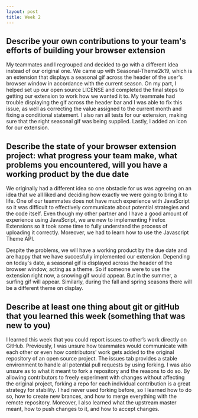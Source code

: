 ```yaml
---
layout: post
title: Week 2
---
```


## Describe your own contributions to your team's efforts of building your browser extension
My teammates and I regrouped and decided to go with a different idea instead of our original one. We came up with Seasonal-Theme2k19, which is an extension that displays a seasonal gif across the header of the user's browser window in accordance with the current season. On my part, I helped set up our open source LICENSE and completed the final steps to getting our extension to work how we wanted it to. My teammate had trouble displaying the gif across the header bar and I was able to fix this issue, as well as correcting the value assigned to the current month and fixing a conditional statement. I also ran all tests for our extension, making sure that the right seasonal gif was being supplied. Lastly, I added an icon for our extension.

## Describe the state of your browser extension project: what progress your team make, what problems you encountered, will you have a working product by the due date
We originally had a different idea so one obstacle for us was agreeing on an idea that we all liked and deciding how exactly we were going to bring it to life. One of our teammates does not have much experience with JavaScript so it was difficult to effectively communicate about potential strategies and the code itself. Even though my other partner and I have a good amount of experience using JavaScript, we are new to implementing Firefox Extensions so it took some time to fully understand the process of uploading it correctly. Moreover, we had to learn how to use the Javascript Theme API. 

Despite the problems, we will have a working product by the due date and are happy that we have succesfully implemented our extension. Depending on today's date, a seasonal gif is displayed across the header of the browser window, acting as a theme. So if someone were to use the extension right now, a snowing gif would appear. But in the summer, a surfing gif will appear. Similarly, during the fall and spring seasons there will be a different theme on display. 

## Describe at least one thing about git or gitHub that you learned this week (something that was new to you)
I learned this week that you could report issues to other’s work directly on GitHub. Previously, I was unsure how teammates would communicate with each other or even how contributors' work gets added to the original repository of an open source project. The issues tab provides a stable environment to handle all potential pull requests by using forking. I was also unsure as to what it meant to fork a repository and the reasons to do so. By allowing contributors to freely experiment with changes without affecting the original project, forking a repo for each individual contribution is a great strategy for stability. I had never used forking before, so I learned how to do so, how to create new brances, and how to merge everything with the remote repository. Moreover, I also learned what the upstream master meant, how to push changes to it, and how to accept changes.
